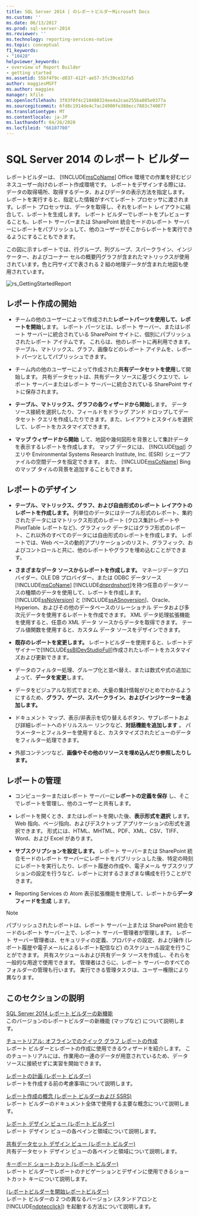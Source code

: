 ```yaml
---
title: SQL Server 2014 | のレポートビルダーMicrosoft Docs
ms.custom: ''
ms.date: 06/13/2017
ms.prod: sql-server-2014
ms.reviewer: ''
ms.technology: reporting-services-native
ms.topic: conceptual
f1_keywords:
- "10428"
helpviewer_keywords:
- overview of Report Builder
- getting started
ms.assetid: 55bf4f9c-d037-412f-ae57-3fc39ce32fa5
author: maggiesMSFT
ms.author: maggies
manager: kfile
ms.openlocfilehash: 3f03f0f4c210408324ee4a2cae255ba805e0377a
ms.sourcegitcommit: 6fd8c1914de4c7ac24900fe388ecc7883c740077
ms.translationtype: MT
ms.contentlocale: ja-JP
ms.lasthandoff: 04/26/2020
ms.locfileid: "66107708"
---
```

# <a name="report-builder-in-sql-server-2014"></a>SQL Server 2014 のレポート ビルダー
  レポートビルダーは、 [!INCLUDE[msCoName](../../../includes/msconame-md.md)] Office 環境での作業を好むビジネスユーザー向けのレポート作成環境です。 レポートをデザインする際には、データの取得場所、取得するデータ、およびデータの表示方法を指定します。 レポートを実行すると、指定した情報がすべてレポート プロセッサに渡されます。レポート プロセッサは、データを取得し、それをレポート レイアウトに結合して、レポートを生成します。 レポート ビルダーでレポートをプレビューすることも、レポート サーバーまたは SharePoint 統合モードのレポート サーバーにレポートをパブリッシュして、他のユーザーがそこからレポートを実行できるようにすることもできます。  
  
 この図に示すレポートでは、行グループ、列グループ、スパークライン、インジケーター、およびコーナー セルの概要円グラフが含まれたマトリックスが使用されています。色と円サイズで表される 2 組の地理データが含まれた地図も使用されています。  
  
 ![rs_GettingStartedReport](../media/rs-gettingstartedreport.gif "rs_GettingStartedReport")  
  
##  <a name="jump-start-report-creation"></a><a name="JumpStartReptCreation"></a> レポート作成の開始  
  
-   チームの他のユーザーによって作成された**レポートパーツを使用して、レポートを開始**します。 レポート パーツとは、レポート サーバー、またはレポート サーバーに統合されている SharePoint サイトに、個別にパブリッシュされたレポート アイテムです。 これらは、他のレポートに再利用できます。 テーブル、マトリックス、グラフ、画像などのレポート アイテムを、レポート パーツとしてパブリッシュできます。  
  
-   チーム内の他のユーザーによって作成された**共有データセットを使用**して開始します。 共有データセットは、共有データ ソースに基づくクエリで、レポート サーバーまたはレポート サーバーに統合されている SharePoint サイトに保存されます。  
  
-   **テーブル、マトリックス、グラフの各ウィザードから開始**します。 データ ソース接続を選択したり、フィールドをドラッグ アンド ドロップしてデータセット クエリを作成したりできます。また、レイアウトとスタイルを選択して、レポートをカスタマイズできます。  
  
-   **マップ ウィザードから開始** して、地図や幾何図形を背景として集計データを表示するレポートを作成します。 マップ データには、 [!INCLUDE[tsql](../../includes/tsql-md.md)] クエリや Environmental Systems Research Institute, Inc. (ESRI) シェープファイルの空間データを指定できます。 また、 [!INCLUDE[msCoName](../../../includes/msconame-md.md)] Bing のマップ タイルの背景を追加することもできます。  
  

  
##  <a name="design-your-report"></a><a name="DesignRept"></a> レポートのデザイン  
  
-   **テーブル、マトリックス、グラフ、および自由形式のレポート レイアウトのレポートを作成します。** 列単位のデータにはテーブル形式のレポート、集約されたデータにはマトリックス形式のレポート (クロス集計レポートや PivotTable レポートなど)、グラフィック データにはグラフ形式のレポート、これ以外のすべてのデータには自由形式のレポートを作成します。 レポートでは、Web ベースの動的アプリケーションのリスト、グラフィック、およびコントロールと共に、他のレポートやグラフを埋め込むことができます。  
  
-   **さまざまなデータ ソースからレポートを作成します。** マネージデータプロバイダー、OLE DB プロバイダー、または ODBC データソース[!INCLUDE[msCoName](../../../includes/msconame-md.md)] [!INCLUDE[dnprdnshort](../../includes/dnprdnshort-md.md)]を持つ任意のデータソースの種類のデータを使用して、レポートを作成します。 [!INCLUDE[ssNoVersion](../../includes/ssnoversion-md.md)] と [!INCLUDE[ssASnoversion](../../includes/ssasnoversion-md.md)]、Oracle、Hyperion、およびその他のデータベースのリレーショナル データおよび多次元データを使用するレポートを作成できます。 XML データ処理拡張機能を使用すると、任意の XML データ ソースからデータを取得できます。 テーブル値関数を使用すると、カスタム データ ソースをデザインできます。  
  
-   **既存のレポートを変更します。** レポートビルダーを使用すると、レポートデザイナーで[!INCLUDE[ssBIDevStudioFull](../../includes/ssbidevstudiofull-md.md)]作成されたレポートをカスタマイズおよび更新できます。  
  
-   データのフィルター処理、グループ化と並べ替え、または数式や式の追加によって、**データを変更**します。  
  
-   データをビジュアルな形式でまとめ、大量の集計情報がひとめでわかるようにするため、**グラフ、ゲージ、スパークライン、およびインジケーターを追加します。**  
  
-   ドキュメント マップ、表示/非表示を切り替えるボタン、サブレポートおよび詳細レポートへのドリルスルー リンクなど、**対話機能を追加します** 。 パラメーターとフィルターを使用すると、カスタマイズされたビューのデータをフィルター処理できます。  
  
-   外部コンテンツなど、**画像やその他のリソースを埋め込んだり参照したりします。**  
  

  
##  <a name="manage-your-report"></a><a name="ManageRpt"></a> レポートの管理  
  
-   コンピューターまたはレポート サーバーに**レポートの定義を保存** し、そこでレポートを管理し、他のユーザーと共有します。  
  
-   レポートを開くとき、またはレポートを開いた後、**表示形式を選択** します。 Web 指向、ページ指向、およびデスクトップ アプリケーションの形式を選択できます。 形式には、HTML、MHTML、PDF、XML、CSV、TIFF、Word、および Excel があります。  
  
-   **サブスクリプションを設定します。** レポート サーバーまたは SharePoint 統合モードのレポート サーバーにレポートをパブリッシュした後、特定の時刻にレポートを実行したり、レポート履歴の作成や、電子メール サブスクリプションの設定を行うなど、レポートに対するさまざまな構成を行うことができます。  
  
-   Reporting Services の Atom 表示拡張機能を使用して、レポートから**データ フィードを生成** します。  
  
> [!NOTE]  
>  パブリッシュされたレポートは、レポート サーバー上または SharePoint 統合モードのレポート サーバー上で、レポート サーバー管理者が管理します。 レポート サーバー管理者は、セキュリティの定義、プロパティの設定、および操作 (レポート履歴や電子メールによるレポート配信など) のスケジュール設定を行うことができます。 共有スケジュールおよび共有データ ソースを作成し、それらを一般的な用途で使用できます。 管理者はさらに、レポート サーバーのすべてのフォルダーの管理も行います。 実行できる管理タスクは、ユーザー権限により異なります。  
  

  
##  <a name="in-this-section"></a><a name="InThisSection"></a>このセクションの説明  
 [SQL Server 2014 レポート ビルダーの新機能](../what-s-new-in-report-builder-for-sql-server-2014.md)  
 このバージョンのレポートビルダーの新機能 (マップなど) について説明します。  
  
 [チュートリアル: オフラインでのクイック グラフ レポートの作成](tutorial-create-a-quick-chart-report-offline-report-builder.md)  
 レポート ビルダーとレポートの作成に使用できるウィザードを紹介します。 このチュートリアルには、作業用の一連のデータが用意されているため、データ ソースに接続せずに実習を開始できます。  
  
 [レポートの計画 (レポート ビルダー)](../report-design/planning-a-report-report-builder.md)  
 レポートを作成する前の考慮事項について説明します。  
  
 [レポート作成の概念 (レポート ビルダーおよび SSRS)](../report-design/report-authoring-concepts-report-builder-and-ssrs.md)  
 レポート ビルダーのドキュメント全体で使用する主要な概念について説明します。  
  
 [レポート デザイン ビュー &#40;レポート ビルダー&#41;](report-design-view-report-builder.md)  
 レポート デザイン ビューの各ペインと領域について説明します。  
  
 [共有データセット デザイン ビュー (レポート ビルダー)](shared-dataset-design-view-report-builder.md)  
 共有データセット デザイン ビューの各ペインと領域について説明します。  
  
 [キーボード ショートカット (レポート ビルダー)](keyboard-shortcuts-report-builder.md)  
 レポート ビルダーでレポートのナビゲーションとデザインに使用できるショートカット キーについて説明します。  
  
 [&#40;レポートビルダーを開始レポートビルダー&#41;](start-report-builder.md)  
 レポート ビルダーの 2 つの異なるバージョン (スタンドアロンと [!INCLUDE[ndptecclick](../../includes/ndptecclick-md.md)]) を起動する方法について説明します。  
  
  
